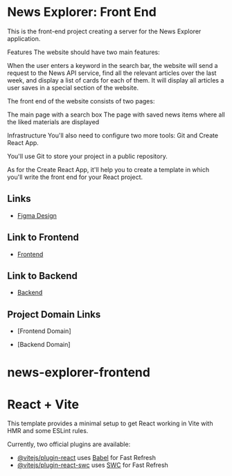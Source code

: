 # News Explorer: Front End

This is the front-end project creating a server for the News Explorer application.

Features
The website should have two main features:

When the user enters a keyword in the search bar, the website will send a request to the News API service, find all the relevant articles over the last week, and display a list of cards for each of them.
It will display all articles a user saves in a special section of the website.

The front end of the website consists of two pages:

The main page with a search box
The page with saved news items where all the liked materials are displayed

Infrastructure
You'll also need to configure two more tools: Git and Create React App.

You'll use Git to store your project in a public repository.

As for the Create React App, it'll help you to create a template in which you'll write the front end for your React project.

## Links

- [Figma Design](https://www.figma.com/design/3ottwMEhlBt95Dbn8dw1NH/Your-Final-Project?node-id=0-1)

## Link to Frontend

- [Frontend](git@github.com:quithro/quithro-final-project-frontend.git)

## Link to Backend

- [Backend](https://github.com/quithro/quithro-final-project-backend.git)

## Project Domain Links

- [Frontend Domain]

- [Backend Domain]

# news-explorer-frontend

# React + Vite

This template provides a minimal setup to get React working in Vite with HMR and some ESLint rules.

Currently, two official plugins are available:

- [@vitejs/plugin-react](https://github.com/vitejs/vite-plugin-react/blob/main/packages/plugin-react/README.md) uses [Babel](https://babeljs.io/) for Fast Refresh
- [@vitejs/plugin-react-swc](https://github.com/vitejs/vite-plugin-react-swc) uses [SWC](https://swc.rs/) for Fast Refresh
